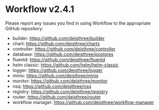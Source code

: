 # Workflow v2.4.1

Please report any issues you find in using Workflow to the appropriate GitHub repository:
- builder: https://github.com/deisthree/builder
- chart: https://github.com/deisthree/charts
- controller: https://github.com/deisthree/controller
- database: https://github.com/deisthree/postgres
- fluentd: https://github.com/deisthree/fluentd
- helm classic: https://github.com/helm/helm-classic
- logger: https://github.com/deisthree/logger
- minio: https://github.com/deisthree/minio
- monitor: https://github.com/deisthree/monitor
- nsq: https://github.com/deisthree/nsq
- registry: https://github.com/deisthree/registry
- router: https://github.com/deisthree/router
- workflow manager: https://github.com/deisthree/workflow-manager
